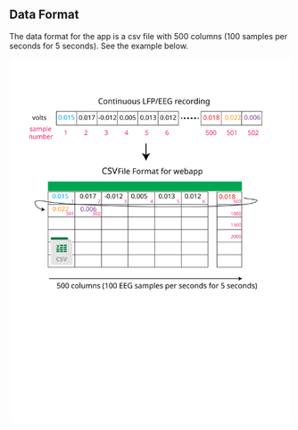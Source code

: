 ## Data Format

The data format for the app is a csv file with 500 columns (100 samples per seconds for 5 seconds). 
See the example below.

![Banner](/static/img/data_format.svg)
